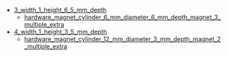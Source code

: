 * [3_width_1_height_6_5_mm_depth](3_width_1_height_6_5_mm_depth)
  * [hardware_magnet_cylinder_6_mm_diameter_6_mm_depth_magnet_3_multiple_extra](3_width_1_height_6_5_mm_depth/hardware_magnet_cylinder_6_mm_diameter_6_mm_depth_magnet_3_multiple_extra)
* [4_width_1_height_3_5_mm_depth](4_width_1_height_3_5_mm_depth)
  * [hardware_magnet_cylinder_12_mm_diameter_3_mm_depth_magnet_2_multiple_extra](4_width_1_height_3_5_mm_depth/hardware_magnet_cylinder_12_mm_diameter_3_mm_depth_magnet_2_multiple_extra)
